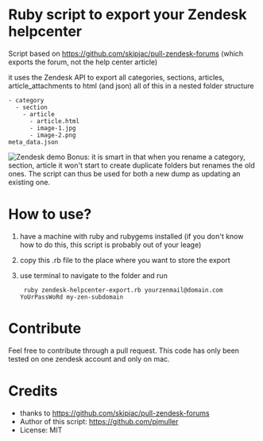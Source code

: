 #  Ruby script to export your Zendesk helpcenter

Script based on https://github.com/skipjac/pull-zendesk-forums
(which exports the forum, not the help center article)

it uses the Zendesk API to export all categories, sections, articles, article_attachments to html (and json)
all of this in a nested folder structure

    - category
      - section
        - article
          - article.html
          - image-1.jpg
          - image-2.png
    meta_data.json

![Zendesk demo](https://github.com/pjmuller/zendesk-helpcenter-export/raw/master/demo-screenshot.png)
Bonus: it is smart in that when you rename a category, section, article it won't
start to create duplicate folders but renames the old ones.
The script can thus be used for both a new dump as updating an existing one.

# How to use?

1. have a machine with ruby and rubygems installed
(if you don't know how to do this, this script is probably out of your leage)

2. copy this .rb file to the place where you want to store the export
3. use terminal to navigate to the folder and run

        ruby zendesk-helpcenter-export.rb yourzenmail@domain.com YoUrPassWoRd my-zen-subdomain

# Contribute

Feel free to contribute through a pull request. This code has only been tested on one zendesk account and only on mac.


# Credits

- thanks to https://github.com/skipjac/pull-zendesk-forums
- Author of this script: https://github.com/pjmuller
- License: MIT
